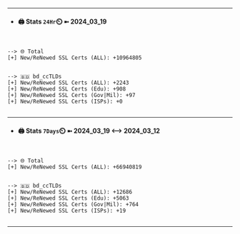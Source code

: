 

---
- #### 🖨️ **Stats** `24Hr`⏲️ ➼ 2024_03_19
```console


--> 🌐 Total
[+] New/ReNewed SSL Certs (ALL): +10964805


--> 🇧🇩 bd_ccTLDs
[+] New/ReNewed SSL Certs (ALL): +2243
[+] New/ReNewed SSL Certs (Edu): +908
[+] New/ReNewed SSL Certs (Gov|Mil): +97
[+] New/ReNewed SSL Certs (ISPs): +0


```

---
- #### 🖨️ **Stats** `7Days`⏲️ ➼ 2024_03_19 <--> 2024_03_12
```console


--> 🌐 Total
[+] New/ReNewed SSL Certs (ALL): +66940819


--> 🇧🇩 bd_ccTLDs
[+] New/ReNewed SSL Certs (ALL): +12686
[+] New/ReNewed SSL Certs (Edu): +5063
[+] New/ReNewed SSL Certs (Gov|Mil): +764
[+] New/ReNewed SSL Certs (ISPs): +19


```

---

